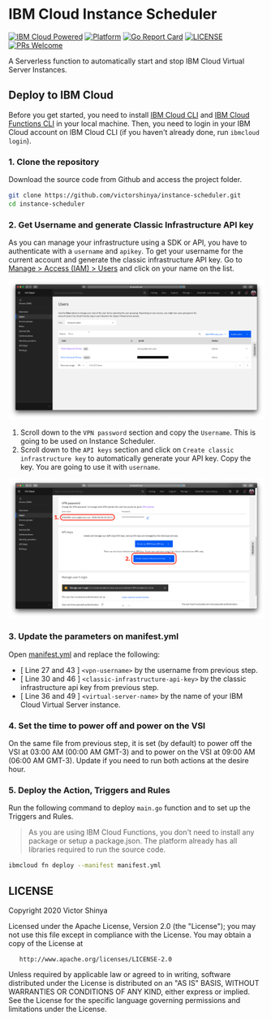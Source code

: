 # IBM Cloud Instance Scheduler

[![IBM Cloud Powered](https://img.shields.io/badge/IBM%20Cloud-powered-blue.svg)](https://cloud.ibm.com)
[![Platform](https://img.shields.io/badge/platform-golang-lightgrey.svg?style=flat)](https://developer.ibm.com/?s=golang/)
[![Go Report Card](https://goreportcard.com/badge/github.com/victorshinya/go-cloud)](https://goreportcard.com/report/github.com/victorshinya/go-cloud)
[![LICENSE](https://img.shields.io/badge/license-Apache--2.0-blue.svg)](https://github.com/victorshinya/instance-scheduler/blob/master/LICENSE)
[![PRs Welcome](https://img.shields.io/badge/PRs-welcome-brightgreen.svg)](https://github.com/victorshinya/instance-scheduler/pulls)

A Serverless function to automatically start and stop IBM Cloud Virtual Server Instances.

## Deploy to IBM Cloud

Before you get started, you need to install [IBM Cloud CLI](https://cloud.ibm.com/docs/cli/reference/ibmcloud/download_cli.html#install_use) and [IBM Cloud Functions CLI](https://cloud.ibm.com/openwhisk/learn/cli) in your local machine. Then, you need to login in your IBM Cloud account on IBM Cloud CLI (if you haven't already done, run `ibmcloud login`).

### 1. Clone the repository

Download the source code from Github and access the project folder.

```sh
git clone https://github.com/victorshinya/instance-scheduler.git
cd instance-scheduler
```

### 2. Get Username and generate Classic Infrastructure API key

As you can manage your infrastructure using a SDK or API, you have to authenticate with a `username` and `apikey`. To get your username for the current account and generate the classic infrastructure API key. Go to [Manage > Access (IAM) > Users](https://cloud.ibm.com/iam/users) and click on your name on the list.

![Instance Scheduler 01](doc/source/images/Instance_Scheduler_01.png)

1. Scroll down to the `VPN password` section and copy the `Username`. This is going to be used on Instance Scheduler.
2. Scroll down to the `API keys` section and click on `Create classic infrastructure key` to automatically generate your API key. Copy the key. You are going to use it with `username`.

![Instance Scheduler 02](doc/source/images/Instance_Scheduler_02.png)

### 3. Update the parameters on manifest.yml

Open [manifest.yml](manifest.yml) and replace the following:

- [ Line 27 and 43 ] `<vpn-username>` by the username from previous step.
- [ Line 30 and 46 ] `<classic-infrastructure-api-key>` by the classic infrastructure api key from previous step.
- [ Line 36 and 49 ] `<virtual-server-name>` by the name of your IBM Cloud Virtual Server instance.

### 4. Set the time to power off and power on the VSI

On the same file from previous step, it is set (by default) to power off the VSI at 03:00 AM (00:00 AM GMT-3) and to power on the VSI at 09:00 AM (06:00 AM GMT-3). Update if you need to run both actions at the desire hour.

### 5. Deploy the Action, Triggers and Rules

Run the following command to deploy `main.go` function and to set up the Triggers and Rules.

> As you are using IBM Cloud Functions, you don't need to install any package or setup a package.json. The platform already has all libraries required to run the source code.

```sh
ibmcloud fn deploy --manifest manifest.yml
```

## LICENSE

Copyright 2020 Victor Shinya

Licensed under the Apache License, Version 2.0 (the "License");
you may not use this file except in compliance with the License.
You may obtain a copy of the License at

       http://www.apache.org/licenses/LICENSE-2.0

Unless required by applicable law or agreed to in writing, software
distributed under the License is distributed on an "AS IS" BASIS,
WITHOUT WARRANTIES OR CONDITIONS OF ANY KIND, either express or implied.
See the License for the specific language governing permissions and
limitations under the License.
